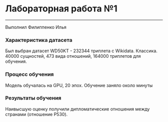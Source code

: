 # Лабораторная работа №1

---
Выполнил Филиппенко Илья

### Характеристика датасета
Был выбран датaсет WD50KT - 232344 триплета с Wikidata. Классика. 40000 сущностей, 473 вида отношений, 164000 триплетов для обучения.


### Процесс обучения
Модель обучалась на GPU, 20 эпох. Обучение заняло около минуты

### Результаты обучения
Наивысшую оценку получили дипломатические отношения между странами (отношение P530).